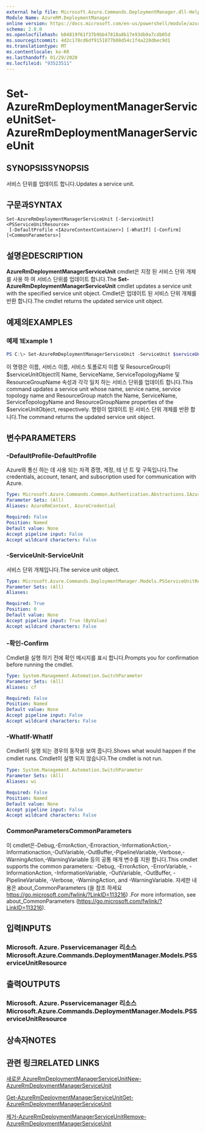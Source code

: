 ```yaml
---
external help file: Microsoft.Azure.Commands.DeploymentManager.dll-Help.xml
Module Name: AzureRM.DeploymentManager
online version: https://docs.microsoft.com/en-us/powershell/module/azurerm.deploymentmanager/set-azurermdeploymentmanagerserviceunit
schema: 2.0.0
ms.openlocfilehash: b04819f61f37b9bb47818a8b17e93db9a7cdb05d
ms.sourcegitcommit: 4d2c178cd6df9151877b08d54c1f4a228dbec9d1
ms.translationtype: MT
ms.contentlocale: ko-KR
ms.lasthandoff: 01/29/2020
ms.locfileid: "93523511"
---
```

# <span data-ttu-id="ea746-101">Set-AzureRmDeploymentManagerServiceUnit</span><span class="sxs-lookup"><span data-stu-id="ea746-101">Set-AzureRmDeploymentManagerServiceUnit</span></span>

## <span data-ttu-id="ea746-102">SYNOPSIS</span><span class="sxs-lookup"><span data-stu-id="ea746-102">SYNOPSIS</span></span>
<span data-ttu-id="ea746-103">서비스 단위를 업데이트 합니다.</span><span class="sxs-lookup"><span data-stu-id="ea746-103">Updates a service unit.</span></span>

## <span data-ttu-id="ea746-104">구문과</span><span class="sxs-lookup"><span data-stu-id="ea746-104">SYNTAX</span></span>

```
Set-AzureRmDeploymentManagerServiceUnit [-ServiceUnit] <PSServiceUnitResource>
 [-DefaultProfile <IAzureContextContainer>] [-WhatIf] [-Confirm] [<CommonParameters>]
```

## <span data-ttu-id="ea746-105">설명은</span><span class="sxs-lookup"><span data-stu-id="ea746-105">DESCRIPTION</span></span>
<span data-ttu-id="ea746-106">**AzureRmDeploymentManagerServiceUnit** cmdlet은 지정 된 서비스 단위 개체를 사용 하 여 서비스 단위를 업데이트 합니다.</span><span class="sxs-lookup"><span data-stu-id="ea746-106">The **Set-AzureRmDeploymentManagerServiceUnit** cmdlet updates a service unit with the specified service unit object.</span></span>
<span data-ttu-id="ea746-107">Cmdlet은 업데이트 된 서비스 단위 개체를 반환 합니다.</span><span class="sxs-lookup"><span data-stu-id="ea746-107">The cmdlet returns the updated service unit object.</span></span>

## <span data-ttu-id="ea746-108">예제의</span><span class="sxs-lookup"><span data-stu-id="ea746-108">EXAMPLES</span></span>

### <span data-ttu-id="ea746-109">예제 1</span><span class="sxs-lookup"><span data-stu-id="ea746-109">Example 1</span></span>
```powershell
PS C:\> Set-AzureRmDeploymentManagerServiceUnit -ServiceUnit $serviceUnitObject
```

<span data-ttu-id="ea746-110">이 명령은 이름, 서비스 이름, 서비스 토폴로지 이름 및 ResourceGroup이 $serviceUnitObject의 Name, ServiceName, ServiceTopologyName 및 ResourceGroupName 속성과 각각 일치 하는 서비스 단위를 업데이트 합니다.</span><span class="sxs-lookup"><span data-stu-id="ea746-110">This command updates a service unit whose name, service name, service topology name and ResourceGroup match the Name, ServiceName, ServiceTopologyName and ResourceGroupName properties of the $serviceUnitObject, respectively.</span></span>
<span data-ttu-id="ea746-111">명령이 업데이트 된 서비스 단위 개체를 반환 합니다.</span><span class="sxs-lookup"><span data-stu-id="ea746-111">The command returns the updated service unit object.</span></span>

## <span data-ttu-id="ea746-112">변수</span><span class="sxs-lookup"><span data-stu-id="ea746-112">PARAMETERS</span></span>

### <span data-ttu-id="ea746-113">-DefaultProfile</span><span class="sxs-lookup"><span data-stu-id="ea746-113">-DefaultProfile</span></span>
<span data-ttu-id="ea746-114">Azure와 통신 하는 데 사용 되는 자격 증명, 계정, 테 넌 트 및 구독입니다.</span><span class="sxs-lookup"><span data-stu-id="ea746-114">The credentials, account, tenant, and subscription used for communication with Azure.</span></span>

```yaml
Type: Microsoft.Azure.Commands.Common.Authentication.Abstractions.IAzureContextContainer
Parameter Sets: (All)
Aliases: AzureRmContext, AzureCredential

Required: False
Position: Named
Default value: None
Accept pipeline input: False
Accept wildcard characters: False
```

### <span data-ttu-id="ea746-115">-ServiceUnit</span><span class="sxs-lookup"><span data-stu-id="ea746-115">-ServiceUnit</span></span>
<span data-ttu-id="ea746-116">서비스 단위 개체입니다.</span><span class="sxs-lookup"><span data-stu-id="ea746-116">The service unit object.</span></span>

```yaml
Type: Microsoft.Azure.Commands.DeploymentManager.Models.PSServiceUnitResource
Parameter Sets: (All)
Aliases:

Required: True
Position: 0
Default value: None
Accept pipeline input: True (ByValue)
Accept wildcard characters: False
```

### <span data-ttu-id="ea746-117">-확인</span><span class="sxs-lookup"><span data-stu-id="ea746-117">-Confirm</span></span>
<span data-ttu-id="ea746-118">Cmdlet을 실행 하기 전에 확인 메시지를 표시 합니다.</span><span class="sxs-lookup"><span data-stu-id="ea746-118">Prompts you for confirmation before running the cmdlet.</span></span>

```yaml
Type: System.Management.Automation.SwitchParameter
Parameter Sets: (All)
Aliases: cf

Required: False
Position: Named
Default value: None
Accept pipeline input: False
Accept wildcard characters: False
```

### <span data-ttu-id="ea746-119">-WhatIf</span><span class="sxs-lookup"><span data-stu-id="ea746-119">-WhatIf</span></span>
<span data-ttu-id="ea746-120">Cmdlet이 실행 되는 경우의 동작을 보여 줍니다.</span><span class="sxs-lookup"><span data-stu-id="ea746-120">Shows what would happen if the cmdlet runs.</span></span> <span data-ttu-id="ea746-121">Cmdlet이 실행 되지 않습니다.</span><span class="sxs-lookup"><span data-stu-id="ea746-121">The cmdlet is not run.</span></span>

```yaml
Type: System.Management.Automation.SwitchParameter
Parameter Sets: (All)
Aliases: wi

Required: False
Position: Named
Default value: None
Accept pipeline input: False
Accept wildcard characters: False
```

### <span data-ttu-id="ea746-122">CommonParameters</span><span class="sxs-lookup"><span data-stu-id="ea746-122">CommonParameters</span></span>
<span data-ttu-id="ea746-123">이 cmdlet은-Debug,-ErrorAction,-Erroraction,-InformationAction,-Informationaction,-OutVariable,-OutBuffer,-PipelineVariable,-Verbose,-WarningAction,-WarningVariable 등의 공통 매개 변수를 지원 합니다.</span><span class="sxs-lookup"><span data-stu-id="ea746-123">This cmdlet supports the common parameters: -Debug, -ErrorAction, -ErrorVariable, -InformationAction, -InformationVariable, -OutVariable, -OutBuffer, -PipelineVariable, -Verbose, -WarningAction, and -WarningVariable.</span></span> <span data-ttu-id="ea746-124">자세한 내용은 about_CommonParameters (을 참조 하세요 https://go.microsoft.com/fwlink/?LinkID=113216) .</span><span class="sxs-lookup"><span data-stu-id="ea746-124">For more information, see about_CommonParameters (https://go.microsoft.com/fwlink/?LinkID=113216).</span></span>

## <span data-ttu-id="ea746-125">입력</span><span class="sxs-lookup"><span data-stu-id="ea746-125">INPUTS</span></span>

### <span data-ttu-id="ea746-126">Microsoft. Azure. Psservicemanager 리소스</span><span class="sxs-lookup"><span data-stu-id="ea746-126">Microsoft.Azure.Commands.DeploymentManager.Models.PSServiceUnitResource</span></span>

## <span data-ttu-id="ea746-127">출력</span><span class="sxs-lookup"><span data-stu-id="ea746-127">OUTPUTS</span></span>

### <span data-ttu-id="ea746-128">Microsoft. Azure. Psservicemanager 리소스</span><span class="sxs-lookup"><span data-stu-id="ea746-128">Microsoft.Azure.Commands.DeploymentManager.Models.PSServiceUnitResource</span></span>

## <span data-ttu-id="ea746-129">상속자</span><span class="sxs-lookup"><span data-stu-id="ea746-129">NOTES</span></span>

## <span data-ttu-id="ea746-130">관련 링크</span><span class="sxs-lookup"><span data-stu-id="ea746-130">RELATED LINKS</span></span>

[<span data-ttu-id="ea746-131">새로운 AzureRmDeploymentManagerServiceUnit</span><span class="sxs-lookup"><span data-stu-id="ea746-131">New-AzureRmDeploymentManagerServiceUnit</span></span>](./New-AzureRmDeploymentManagerServiceUnit.md)

[<span data-ttu-id="ea746-132">Get-AzureRmDeploymentManagerServiceUnit</span><span class="sxs-lookup"><span data-stu-id="ea746-132">Get-AzureRmDeploymentManagerServiceUnit</span></span>](./Set-AzureRmDeploymentManagerServiceUnit.md)

[<span data-ttu-id="ea746-133">제거-AzureRmDeploymentManagerServiceUnit</span><span class="sxs-lookup"><span data-stu-id="ea746-133">Remove-AzureRmDeploymentManagerServiceUnit</span></span>](./Remove-AzureRmDeploymentManagerServiceUnit.md)